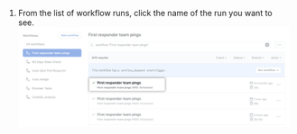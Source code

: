 1. From the list of workflow runs, click the name of the run you want to see.
![Name of workflow run](/assets/images/help/repository/run-name.png)

